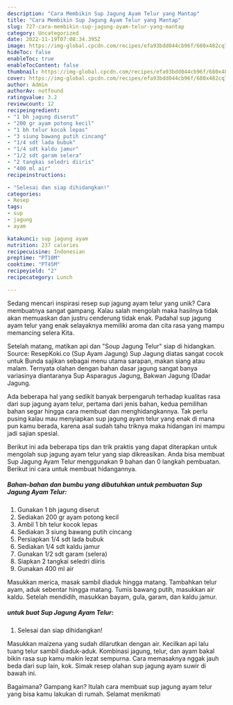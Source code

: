 ```yaml
---
description: "Cara Membikin Sup Jagung Ayam Telur yang Mantap"
title: "Cara Membikin Sup Jagung Ayam Telur yang Mantap"
slug: 727-cara-membikin-sup-jagung-ayam-telur-yang-mantap
category: Uncategorized
date: 2022-11-19T07:08:34.395Z
image: https://img-global.cpcdn.com/recipes/efa93bdd044cb96f/680x482cq70/sup-jagung-ayam-telur-foto-resep-utama.jpg
hideToc: false
enableToc: true
enableTocContent: false
thumbnail: https://img-global.cpcdn.com/recipes/efa93bdd044cb96f/680x482cq70/sup-jagung-ayam-telur-foto-resep-utama.jpg
cover: https://img-global.cpcdn.com/recipes/efa93bdd044cb96f/680x482cq70/sup-jagung-ayam-telur-foto-resep-utama.jpg
author: Admin
authorAv: notfound
ratingvalue: 3.2
reviewcount: 12
recipeingredient:
- "1 bh jagung diserut"
- "200 gr ayam potong kecil"
- "1 bh telur kocok lepas"
- "3 siung bawang putih cincang"
- "1/4 sdt lada bubuk"
- "1/4 sdt kaldu jamur"
- "1/2 sdt garam selera"
- "2 tangkai seledri diiris"
- "400 ml air"
recipeinstructions:

- "Selesai dan siap dihidangkan!"
categories:
- Resep
tags:
- sup
- jagung
- ayam

katakunci: sup jagung ayam 
nutrition: 237 calories
recipecuisine: Indonesian
preptime: "PT10M"
cooktime: "PT45M"
recipeyield: "2"
recipecategory: Lunch

---
```





Sedang mencari inspirasi resep sup jagung ayam telur yang unik? Cara membuatnya sangat gampang. Kalau salah mengolah maka hasilnya tidak akan memuaskan dan justru cenderung tidak enak. Padahal sup jagung ayam telur yang enak selayaknya memiliki aroma dan cita rasa yang mampu memancing selera Kita.





Setelah matang, matikan api dan &#34;Soup Jagung Telur&#34; siap di hidangkan. Source: ResepKoki.co (Sup Ayam Jagung) Sup Jagung diatas sangat cocok untuk Bunda sajikan sebagai menu utama sarapan, makan siang atau malam. Ternyata olahan dengan bahan dasar jagung sangat banya variasinya diantaranya Sup Asparagus Jagung, Bakwan Jagung (Dadar Jagung.

Ada beberapa hal yang sedikit banyak berpengaruh terhadap kualitas rasa dari sup jagung ayam telur, pertama dari jenis bahan, kedua pemilihan bahan segar hingga cara membuat dan menghidangkannya. Tak perlu pusing kalau mau menyiapkan sup jagung ayam telur yang enak di mana pun kamu berada, karena asal sudah tahu triknya maka hidangan ini mampu jadi sajian spesial.






Berikut ini ada beberapa tips dan trik praktis yang dapat diterapkan untuk mengolah sup jagung ayam telur yang siap dikreasikan. Anda bisa membuat Sup Jagung Ayam Telur menggunakan 9 bahan dan 0 langkah pembuatan. Berikut ini cara untuk membuat hidangannya.

<!--inarticleads1-->

##### Bahan-bahan dan bumbu yang dibutuhkan untuk pembuatan Sup Jagung Ayam Telur:

1. Gunakan 1 bh jagung diserut
1. Sediakan 200 gr ayam potong kecil
1. Ambil 1 bh telur kocok lepas
1. Sediakan 3 siung bawang putih cincang
1. Persiapkan 1/4 sdt lada bubuk
1. Sediakan 1/4 sdt kaldu jamur
1. Gunakan 1/2 sdt garam (selera)
1. Siapkan 2 tangkai seledri diiris
1. Gunakan 400 ml air


Masukkan merica, masak sambil diaduk hingga matang. Tambahkan telur ayam, aduk sebentar hingga matang. Tumis bawang putih, masukkan air kaldu. Setelah mendidih, masukkan bayam, gula, garam, dan kaldu jamur. 

<!--inarticleads2-->

#####  untuk buat Sup Jagung Ayam Telur:


1. Selesai dan siap dihidangkan!

Masukkan maizena yang sudah dilarutkan dengan air. Kecilkan api lalu tuang telur sambil diaduk-aduk. Kombinasi jagung, telur, dan ayam bakal bikin rasa sup kamu makin lezat sempurna. Cara memasaknya nggak jauh beda dari sup lain, kok. Simak resep olahan sup jagung ayam suwir di bawah ini. 

Bagaimana? Gampang kan? Itulah cara membuat sup jagung ayam telur yang bisa kamu lakukan di rumah. Selamat menikmati
